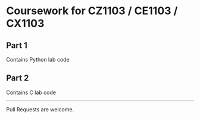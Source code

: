 # Coursework for CZ1103 / CE1103 / CX1103

## Part 1

Contains Python lab code

## Part 2

Contains C lab code

---

Pull Requests are welcome.
